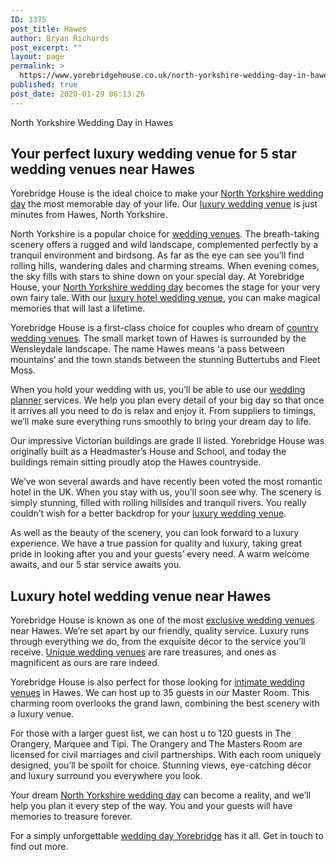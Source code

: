```yaml
---
ID: 3375
post_title: Hawes
author: Bryan Richards
post_excerpt: ""
layout: page
permalink: >
  https://www.yorebridgehouse.co.uk/north-yorkshire-wedding-day-in-hawes/
published: true
post_date: 2020-01-29 06:13:26
---
```

<p class="section-title">North Yorkshire Wedding Day in Hawes</p>

<h2 class="section-title sub-title">Your perfect luxury wedding venue for 5 star wedding venues near Hawes</h2>
Yorebridge House is the ideal choice to make your <a href="/#ptdi">North Yorkshire wedding day</a> the most memorable day of your life. Our <a href="/#sll">luxury wedding venue</a> is just minutes from Hawes, North Yorkshire.

North Yorkshire is a popular choice for <a href="/#ww">wedding venues</a>. The breath-taking scenery offers a rugged and wild landscape, complemented perfectly by a tranquil environment and birdsong. As far as the eye can see you’ll find rolling hills, wandering dales and charming streams. When evening comes, the sky fills with stars to shine down on your special day. At Yorebridge House, your <a href="/#ptdi">North Yorkshire wedding day</a> becomes the stage for your very own fairy tale. With our <a href="/#wtinc">luxury hotel wedding venue</a>, you can make magical memories that will last a lifetime.

Yorebridge House is a first-class choice for couples who dream of <a href="/#flw">country wedding venues</a>. The small market town of Hawes is surrounded by the Wensleydale landscape. The name Hawes means ‘a pass between mountains’ and the town stands between the stunning Buttertubs and Fleet Moss.

When you hold your wedding with us, you’ll be able to use our <a href="/#wtinc">wedding planner</a> services. We help you plan every detail of your big day so that once it arrives all you need to do is relax and enjoy it. From suppliers to timings, we’ll make sure everything runs smoothly to bring your dream day to life.

Our impressive Victorian buildings are grade II listed. Yorebridge House was originally built as a Headmaster’s House and School, and today the buildings remain sitting proudly atop the Hawes countryside.

We’ve won several awards and have recently been voted the most romantic hotel in the UK. When you stay with us, you’ll soon see why. The scenery is simply stunning, filled with rolling hillsides and tranquil rivers. You really couldn’t wish for a better backdrop for your <a href="/#sll">luxury wedding venue</a>.

As well as the beauty of the scenery, you can look forward to a luxury experience. We have a true passion for quality and luxury, taking great pride in looking after you and your guests’ every need. A warm welcome awaits, and our 5 star service awaits you.
<h2 class="section-title sub-title">Luxury hotel wedding venue near Hawes</h2>
Yorebridge House is known as one of the most <a href="/#wtinc">exclusive wedding venues</a> near Hawes. We’re set apart by our friendly, quality service. Luxury runs through everything we do, from the exquisite décor to the service you’ll receive. <a href="/#ptdi">Unique wedding venues</a> are rare treasures, and ones as magnificent as ours are rare indeed.

Yorebridge House is also perfect for those looking for <a href="/#yc">intimate wedding venues</a> in Hawes. We can host up to 35 guests in our Master Room. This charming room overlooks the grand lawn, combining the best scenery with a luxury venue.

For those with a larger guest list, we can host u to 120 guests in The Orangery, Marquee and Tipi. The Orangery and The Masters Room are licensed for civil marriages and civil partnerships. With each room uniquely designed, you’ll be spoilt for choice. Stunning views, eye-catching décor and luxury surround you everywhere you look.

Your dream <a href="/#ptdi">North Yorkshire wedding day</a> can become a reality, and we’ll help you plan it every step of the way. You and your guests will have memories to treasure forever.

For a simply unforgettable <a href="/#flw">wedding day Yorebridge</a> has it all. Get in touch to find out more.